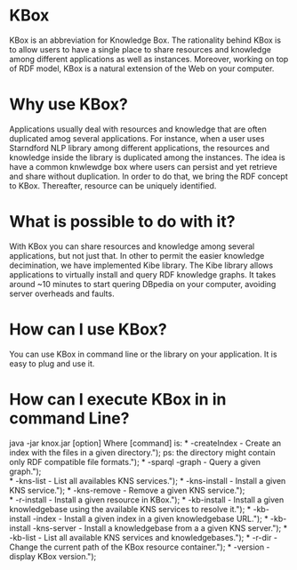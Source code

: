 # KBox


KBox is an abbreviation for Knowledge Box. 
The rationality behind KBox is to allow users to have a single place to share resources and knowledge among different applications as well as instances. 
Moreover, working on top of RDF model, KBox is a natural extension of the Web on your computer.

# Why use KBox?
Applications usually deal with resources and knowledge that are often duplicated amog several applications.
For instance, when a user uses Starndford NLP library among different applications, the resources and knowledge inside the library is duplicated among the instances.
The idea is have a common knwlewdge box where users can persist and yet retrieve and share without duplication.
In order to do that, we bring the RDF concept to KBox.
Thereafter, resource can be uniquely identified.

# What is possible to do with it?
With KBox you can share resources and knowledge among several applications, but not just that.
In other to permit the easier knowledge decimination, we have implemented Kibe library.
The Kibe library allows applications to virtually install and query RDF knowledge graphs.
It takes around ~10 minutes to start quering DBpedia on your computer, avoiding server overheads and faults.

# How can I use KBox?
You can use KBox in command line or the library on your application.
It is easy to plug and use it.

# How can I execute KBox in in command Line?

java -jar knox.jar <command> [option]
		Where [command] is:
		* -createIndex <directory> - Create an index with the files in a given directory.");
		   ps: the directory might contain only RDF compatible file formats.");
		* -sparql <query> -graph <graph>  - Query a given graph.");		
		* -kns-list  - List all availables KNS services.");
		* -kns-install <kns-URL>  - Install a given KNS service.");
		* -kns-remove <kns-URL>  - Remove a given KNS service.");	
		* -r-install  <URL>  - Install a given resource in KBox.");
		* -kb-install  <kb-URL> - Install a given knowledgebase using the available KNS services to resolve it.");
		* -kb-install  <kb-URL> -index <indexFile> - Install a given index in a given knowledgebase URL.");
		* -kb-install  <kb-URL> -kns-server <kns-server-URL> - Install a knowledgebase from a a given KNS server.");
		* -kb-list  - List all available KNS services and knowledgebases.");
		* -r-dir <resourceDir> - Change the current path of the KBox resource container.");
		* -version - display KBox version.");
